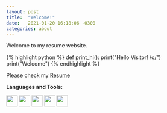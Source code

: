```yaml
---
layout: post
title:  "Welcome!"
date:   2021-01-20 16:18:06 -0300
categories: about
---
```

Welcome to my resume website.

{% highlight python %}
def print_hi():
  print("Hello Visitor! \o/")
  print("Welcome")
{% endhighlight %}

Please check my [Resume](/about/)

<p><strong>Languages and Tools:<p><strong>
<code><img height="30" src="https://cdn.iconscout.com/icon/free/png-512/c-programming-569564.png"></code>
<code><img height="30" src="https://cdn.iconscout.com/icon/free/png-512/docker-226091.png"></code>
<code><img height="30" src="https://cdn.iconscout.com/icon/free/png-512/postgresql-5-569524.png"></code>
<code><img height="30" src="https://cdn.iconscout.com/icon/free/png-256/github-170-1175028.png"></code>
<code><img height="30" src="https://cdn.iconscout.com/icon/free/png-64/python-2752092-2284909.png"></code>





